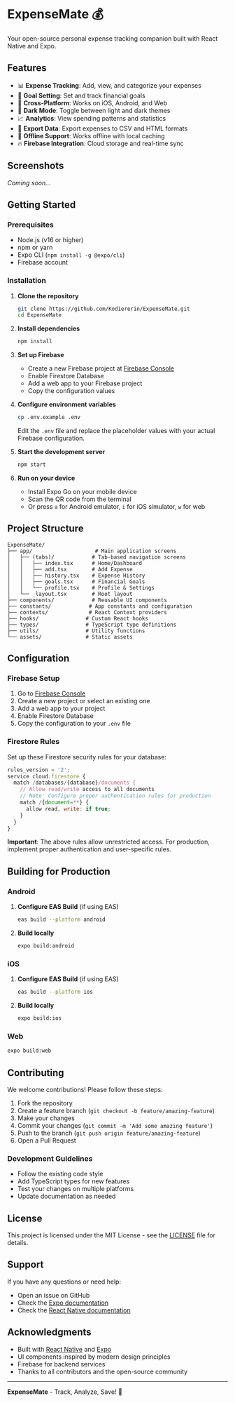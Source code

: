 # ExpenseMate 💰

Your open-source personal expense tracking companion built with React Native and Expo.

## Features

- 📊 **Expense Tracking**: Add, view, and categorize your expenses
- 🎯 **Goal Setting**: Set and track financial goals
- 📱 **Cross-Platform**: Works on iOS, Android, and Web
- 🌙 **Dark Mode**: Toggle between light and dark themes
- 📈 **Analytics**: View spending patterns and statistics
- 📄 **Export Data**: Export expenses to CSV and HTML formats
- 🔄 **Offline Support**: Works offline with local caching
- 🔥 **Firebase Integration**: Cloud storage and real-time sync

## Screenshots

*Coming soon...*

## Getting Started

### Prerequisites

- Node.js (v16 or higher)
- npm or yarn
- Expo CLI (`npm install -g @expo/cli`)
- Firebase account

### Installation

1. **Clone the repository**
   ```bash
   git clone https://github.com/Kodiererin/ExpenseMate.git
   cd ExpenseMate
   ```

2. **Install dependencies**
   ```bash
   npm install
   ```

3. **Set up Firebase**
   - Create a new Firebase project at [Firebase Console](https://console.firebase.google.com/)
   - Enable Firestore Database
   - Add a web app to your Firebase project
   - Copy the configuration values

4. **Configure environment variables**
   ```bash
   cp .env.example .env
   ```
   Edit the `.env` file and replace the placeholder values with your actual Firebase configuration.

5. **Start the development server**
   ```bash
   npm start
   ```

6. **Run on your device**
   - Install Expo Go on your mobile device
   - Scan the QR code from the terminal
   - Or press `a` for Android emulator, `i` for iOS simulator, `w` for web

## Project Structure

```
ExpenseMate/
├── app/                    # Main application screens
│   ├── (tabs)/            # Tab-based navigation screens
│   │   ├── index.tsx      # Home/Dashboard
│   │   ├── add.tsx        # Add Expense
│   │   ├── history.tsx    # Expense History
│   │   ├── goals.tsx      # Financial Goals
│   │   └── profile.tsx    # Profile & Settings
│   └── _layout.tsx        # Root layout
├── components/            # Reusable UI components
├── constants/            # App constants and configuration
├── contexts/             # React Context providers
├── hooks/               # Custom React hooks
├── types/               # TypeScript type definitions
├── utils/               # Utility functions
└── assets/              # Static assets
```

## Configuration

### Firebase Setup

1. Go to [Firebase Console](https://console.firebase.google.com/)
2. Create a new project or select an existing one
3. Add a web app to your project
4. Enable Firestore Database
5. Copy the configuration to your `.env` file

### Firestore Rules

Set up these Firestore security rules for your database:

```javascript
rules_version = '2';
service cloud.firestore {
  match /databases/{database}/documents {
    // Allow read/write access to all documents
    // Note: Configure proper authentication rules for production
    match /{document=**} {
      allow read, write: if true;
    }
  }
}
```

**Important**: The above rules allow unrestricted access. For production, implement proper authentication and user-specific rules.

## Building for Production

### Android

1. **Configure EAS Build** (if using EAS)
   ```bash
   eas build --platform android
   ```

2. **Build locally**
   ```bash
   expo build:android
   ```

### iOS

1. **Configure EAS Build** (if using EAS)
   ```bash
   eas build --platform ios
   ```

2. **Build locally**
   ```bash
   expo build:ios
   ```

### Web

```bash
expo build:web
```

## Contributing

We welcome contributions! Please follow these steps:

1. Fork the repository
2. Create a feature branch (`git checkout -b feature/amazing-feature`)
3. Make your changes
4. Commit your changes (`git commit -m 'Add some amazing feature'`)
5. Push to the branch (`git push origin feature/amazing-feature`)
6. Open a Pull Request

### Development Guidelines

- Follow the existing code style
- Add TypeScript types for new features
- Test your changes on multiple platforms
- Update documentation as needed

## License

This project is licensed under the MIT License - see the [LICENSE](LICENSE) file for details.

## Support

If you have any questions or need help:

- Open an issue on GitHub
- Check the [Expo documentation](https://docs.expo.dev/)
- Check the [React Native documentation](https://reactnative.dev/)

## Acknowledgments

- Built with [React Native](https://reactnative.dev/) and [Expo](https://expo.dev/)
- UI components inspired by modern design principles
- Firebase for backend services
- Thanks to all contributors and the open-source community

---

**ExpenseMate** - Track, Analyze, Save! 🌟